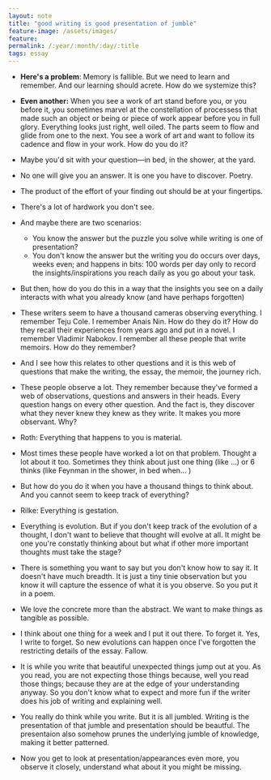 ```yaml
---
layout: note
title: "good writing is good presentation of jumble"
feature-image: /assets/images/
feature:
permalink: /:year/:month/:day/:title
tags: essay
---
```


- **Here's a problem**: Memory is fallible. But we need to learn and remember. And our learning should acrete. How do we systemize this?
- **Even another:** When you see a work of art stand before you, or you before it, you sometimes marvel at the constellation of processess that made such an object or being or piece of work appear before you in full glory. Everything looks just right, well oiled. The parts seem to flow and glide from one to the next. You see a work of art and want to follow its cadence and flow in your work. How do you do it?
- Maybe you'd sit with your question—in bed, in the shower, at the yard.
- No one will give you an answer. It is one you have to discover. Poetry.
- The product of the effort of your finding out should be at your fingertips.
- There's a lot of hardwork you don't see.
- And maybe there are two scenarios:
    - You know the answer but the puzzle you solve while writing is one of presentation?
    - You don't know the answer but the writing you do occurs over days, weeks even; and happens in bits: 100 words per day only to record the insights/inspirations you reach daily as you go about your task.
- But then, how do you do this in a way that the insights you see on a daily interacts with what you already know (and have perhaps forgotten)  

- These writers seem to have a thousand cameras observing everything. I remember Teju Cole. I remember Anais Nin. How do they do it? How do they recall their experiences from years ago and put in a novel. I remember Vladimir Nabokov. I remember all these people that write memoirs. How do they remember?
- And I see how this relates to other questions and it is this web of questions that make the writing, the essay, the memoir, the journey rich.
- These people observe a lot. They remember because they've formed a web of observations, questions and answers in their heads. Every question hangs on every other question. And the fact is, they discover what they never knew they knew as they write. It makes you more observant. Why?
- Roth: Everything that happens to you is material.
- Most times these people have worked a lot on that problem. Thought a lot about it too. Sometimes they think about just one thing (like ...) or 6 thinks (like Feynman in the shower, in bed when... )
- But how do you do it when you have a thousand things to think about. And you cannot seem to keep track of everything? 
- Rilke: Everything is gestation.
- Everything is evolution. But if you don't keep track of the evolution of a thought, I don't want to believe that thought will evolve at all. It might be one you're constatly thinking about but what if other more important thoughts must take the stage?  

- There is something you want to say but you don't know how to say it. It doesn't have much breadth. It is just a tiny tinie observation but you know it will capture the essence of what it is you observe. So you put it in a poem. 
- We love the concrete more than the abstract. We want to make things as tangible as possible.
- I think about one thing for a week and I put it out there. To forget it. Yes, I  write to forget. So new evolutions can happen once I've forgotten the restricting details of the essay. Fallow.

- It is while you write that beautiful unexpected things jump out at you. As you read, you are not expecting those things because, well you read those things; because they are at the edge of your understanding anyway. So you don't know what to expect and more fun if the writer does his job of writing and explaining well.
- You really do think while you write. But it is all jumbled. Writing is the presentation of that jumble and presentation should be beautful. The presentaion also somehow prunes the underlying jumble of knowledge, making it better patterned.
- Now you get to look at presentation/appearances even more, you observe it closely, understand what about it you might be missing.
